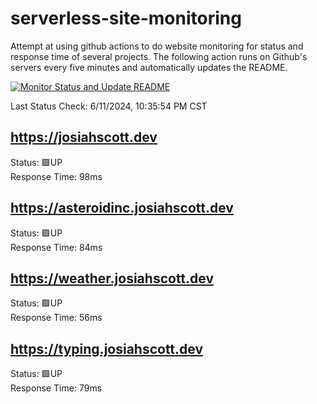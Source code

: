 # serverless-site-monitoring
Attempt at using github actions to do website monitoring for status and response time of several projects. The following action runs on Github's servers every five minutes and automatically updates the README.  

[![Monitor Status and Update README](https://github.com/JosiahSco/serverless-site-monitoring/actions/workflows/monitor.yaml/badge.svg)](https://github.com/JosiahSco/serverless-site-monitoring/actions/workflows/monitor.yaml)

Last Status Check: 6/11/2024, 10:35:54 PM CST

## https://josiahscott.dev
Status: 🟩UP  
Response Time: 98ms

## https://asteroidinc.josiahscott.dev
Status: 🟩UP  
Response Time: 84ms

## https://weather.josiahscott.dev
Status: 🟩UP  
Response Time: 56ms

## https://typing.josiahscott.dev
Status: 🟩UP  
Response Time: 79ms

